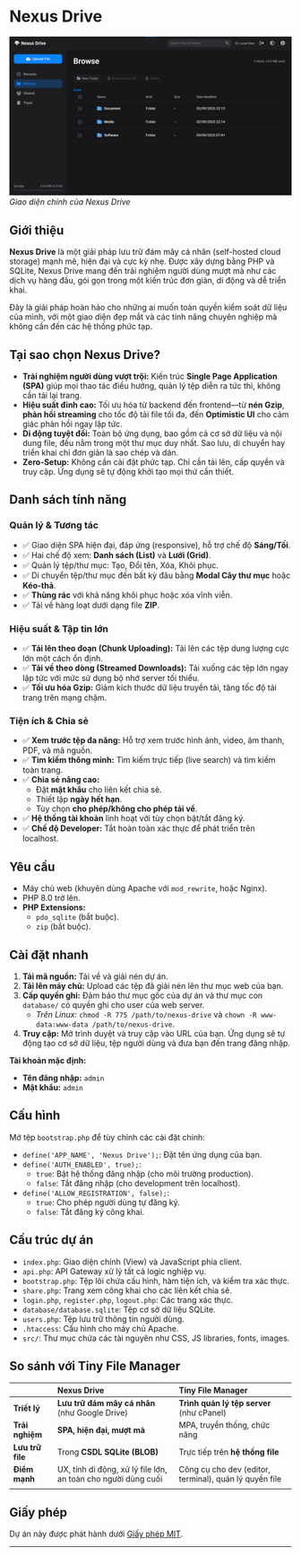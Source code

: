 # Nexus Drive

![Nexus Drive Screenshot](./Screenshot.png)
*Giao diện chính của Nexus Drive*

## Giới thiệu

**Nexus Drive** là một giải pháp lưu trữ đám mây cá nhân (self-hosted cloud storage) mạnh mẽ, hiện đại và cực kỳ nhẹ. Được xây dựng bằng PHP và SQLite, Nexus Drive mang đến trải nghiệm người dùng mượt mà như các dịch vụ hàng đầu, gói gọn trong một kiến trúc đơn giản, di động và dễ triển khai.

Đây là giải pháp hoàn hảo cho những ai muốn toàn quyền kiểm soát dữ liệu của mình, với một giao diện đẹp mắt và các tính năng chuyên nghiệp mà không cần đến các hệ thống phức tạp.

## Tại sao chọn Nexus Drive?

*   **Trải nghiệm người dùng vượt trội:** Kiến trúc **Single Page Application (SPA)** giúp mọi thao tác điều hướng, quản lý tệp diễn ra tức thì, không cần tải lại trang.
*   **Hiệu suất đỉnh cao:** Tối ưu hóa từ backend đến frontend—từ **nén Gzip**, **phản hồi streaming** cho tốc độ tải file tối đa, đến **Optimistic UI** cho cảm giác phản hồi ngay lập tức.
*   **Di động tuyệt đối:** Toàn bộ ứng dụng, bao gồm cả cơ sở dữ liệu và nội dung file, đều nằm trong một thư mục duy nhất. Sao lưu, di chuyển hay triển khai chỉ đơn giản là sao chép và dán.
*   **Zero-Setup:** Không cần cài đặt phức tạp. Chỉ cần tải lên, cấp quyền và truy cập. Ứng dụng sẽ tự động khởi tạo mọi thứ cần thiết.

## Danh sách tính năng

### Quản lý & Tương tác
*   ✅ Giao diện SPA hiện đại, đáp ứng (responsive), hỗ trợ chế độ **Sáng/Tối**.
*   ✅ Hai chế độ xem: **Danh sách (List)** và **Lưới (Grid)**.
*   ✅ Quản lý tệp/thư mục: Tạo, Đổi tên, Xóa, Khôi phục.
*   ✅ Di chuyển tệp/thư mục đến bất kỳ đâu bằng **Modal Cây thư mục** hoặc **Kéo-thả**.
*   ✅ **Thùng rác** với khả năng khôi phục hoặc xóa vĩnh viễn.
*   ✅ Tải về hàng loạt dưới dạng file **ZIP**.

### Hiệu suất & Tập tin lớn
*   ✅ **Tải lên theo đoạn (Chunk Uploading):** Tải lên các tệp dung lượng cực lớn một cách ổn định.
*   ✅ **Tải về theo dòng (Streamed Downloads):** Tải xuống các tệp lớn ngay lập tức với mức sử dụng bộ nhớ server tối thiểu.
*   ✅ **Tối ưu hóa Gzip:** Giảm kích thước dữ liệu truyền tải, tăng tốc độ tải trang trên mạng chậm.

### Tiện ích & Chia sẻ
*   ✅ **Xem trước tệp đa năng:** Hỗ trợ xem trước hình ảnh, video, âm thanh, PDF, và mã nguồn.
*   ✅ **Tìm kiếm thông minh:** Tìm kiếm trực tiếp (live search) và tìm kiếm toàn trang.
*   ✅ **Chia sẻ nâng cao:**
    *   Đặt **mật khẩu** cho liên kết chia sẻ.
    *   Thiết lập **ngày hết hạn**.
    *   Tùy chọn **cho phép/không cho phép tải về**.
*   ✅ **Hệ thống tài khoản** linh hoạt với tùy chọn bật/tắt đăng ký.
*   ✅ **Chế độ Developer:** Tắt hoàn toàn xác thực để phát triển trên localhost.

## Yêu cầu

*   Máy chủ web (khuyên dùng Apache với `mod_rewrite`, hoặc Nginx).
*   PHP 8.0 trở lên.
*   **PHP Extensions:**
    *   `pdo_sqlite` (bắt buộc).
    *   `zip` (bắt buộc).

## Cài đặt nhanh

1.  **Tải mã nguồn:** Tải về và giải nén dự án.
2.  **Tải lên máy chủ:** Upload các tệp đã giải nén lên thư mục web của bạn.
3.  **Cấp quyền ghi:** Đảm bảo thư mục gốc của dự án và thư mục con `database/` có quyền ghi cho user của web server.
    *   *Trên Linux:* `chmod -R 775 /path/to/nexus-drive` và `chown -R www-data:www-data /path/to/nexus-drive`.
4.  **Truy cập:** Mở trình duyệt và truy cập vào URL của bạn. Ứng dụng sẽ tự động tạo cơ sở dữ liệu, tệp người dùng và đưa bạn đến trang đăng nhập.

**Tài khoản mặc định:**
*   **Tên đăng nhập:** `admin`
*   **Mật khẩu:** `admin`

## Cấu hình

Mở tệp `bootstrap.php` để tùy chỉnh các cài đặt chính:

*   `define('APP_NAME', 'Nexus Drive');`: Đặt tên ứng dụng của bạn.
*   `define('AUTH_ENABLED', true);`:
    *   `true`: Bật hệ thống đăng nhập (cho môi trường production).
    *   `false`: Tắt đăng nhập (cho development trên localhost).
*   `define('ALLOW_REGISTRATION', false);`:
    *   `true`: Cho phép người dùng tự đăng ký.
    *   `false`: Tắt đăng ký công khai.

## Cấu trúc dự án

*   `index.php`: Giao diện chính (View) và JavaScript phía client.
*   `api.php`: API Gateway xử lý tất cả logic nghiệp vụ.
*   `bootstrap.php`: Tệp lõi chứa cấu hình, hàm tiện ích, và kiểm tra xác thực.
*   `share.php`: Trang xem công khai cho các liên kết chia sẻ.
*   `login.php`, `register.php`, `logout.php`: Các trang xác thực.
*   `database/database.sqlite`: Tệp cơ sở dữ liệu SQLite.
*   `users.php`: Tệp lưu trữ thông tin người dùng.
*   `.htaccess`: Cấu hình cho máy chủ Apache.
*   `src/`: Thư mục chứa các tài nguyên như CSS, JS libraries, fonts, images.

## So sánh với Tiny File Manager

|                  | Nexus Drive                                                   | Tiny File Manager                                      |
| :--------------- | :------------------------------------------------------------ | :----------------------------------------------------- |
| **Triết lý**     | **Lưu trữ đám mây cá nhân** (như Google Drive)                | **Trình quản lý tệp server** (như cPanel)              |
| **Trải nghiệm**  | **SPA, hiện đại, mượt mà**                                    | MPA, truyền thống, chức năng                           |
| **Lưu trữ file** | Trong **CSDL SQLite (BLOB)**                                  | Trực tiếp trên **hệ thống file**                       |
| **Điểm mạnh**    | UX, tính di động, xử lý file lớn, an toàn cho người dùng cuối | Công cụ cho dev (editor, terminal), quản lý quyền file |
|                  |                                                               |                                                        |

## Giấy phép

Dự án này được phát hành dưới [Giấy phép MIT](LICENSE).

---